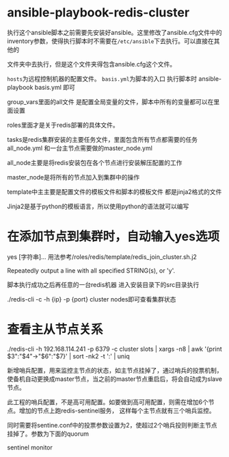 # ansible-playbook-redis-cluster

执行这个ansible脚本之前需要先安装好ansible。这里修改了ansible.cfg文件中的inventory参数，使得执行脚本时不需要在`/etc/ansible`下去执行。可以直接在其他的

文件夹中去执行，但是这个文件夹得包含ansible.cfg这个文件。

`hosts`为远程控制机器的配置文件。
`basis.yml`为脚本的入口   执行脚本时  ansible-playbook  basis.yml   即可

group_vars里面的all文件  是配置全局变量的文件，脚本中所有的变量都可以在里面设置

roles里面才是关于redis部署的具体文件。

tasks是redis集群安装的主要任务文件，里面包含所有节点都需要的任务all_node.yml 和一台主节点需要做的master_node.yml

all_node主要是将redis安装包在各个节点进行安装解压配置的工作

master_node是将所有的节点加入到集群中的操作



template中主主要是配置文件的模板文件和脚本的模板文件 都是jinja2格式的文件 


Jinja2是基于python的模板语言，所以使用python的语法就可以编写


# 在添加节点到集群时，自动输入yes选项
yes [字符串]...  用法参考/roles/redis/template/redis_join_cluster.sh.j2

Repeatedly output a line with all specified STRING(s), or 'y'.

脚本执行成功之后再任意的一台redis机器 进入安装目录下的src目录执行

./redis-cli -c -h {ip}  -p  {port}  cluster nodes即可查看集群状态


# 查看主从节点关系
./redis-cli -h 192.168.114.241 -p 6379 -c cluster slots | xargs -n8 | awk '{print $3":"$4"->"$6":"$7}' | sort -nk2 -t ':' | uniq


新增哨兵配置，用来监控主节点的状态，如主节点挂掉了，通过哨兵的投票机制，使备机自动更换成master节点，当之前的master节点重启后，将会自动成为slave节点。


此工程的哨兵配置，不是高可用配置。如要做到高可用配置，则需在增加6个节点。增加的节点上跑redis-sentinel服务， 这样每个主节点就有三个哨兵监控。

同时需要将sentine.conf中的投票参数设置为2，使超过2个哨兵投则判断主节点挂掉了。参数为下面的quorum

sentinel monitor <master-name> <ip> <redis-port> <quorum>  







